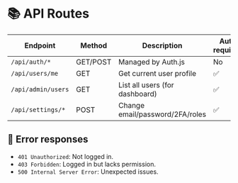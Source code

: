 # 📚 API Routes

| Endpoint           | Method | Description                        | Auth required | Role  |
|---------------------|--------|-----------------------------------|---------------|-------|
| `/api/auth/*`       | GET/POST | Managed by Auth.js               | No            | -     |
| `/api/users/me`     | GET    | Get current user profile          | ✅            | Any   |
| `/api/admin/users`  | GET    | List all users (for dashboard)    | ✅            | Admin |
| `/api/settings/*`   | POST   | Change email/password/2FA/roles   | ✅            | User/Admin |

## 📝 Error responses
- `401 Unauthorized`: Not logged in.
- `403 Forbidden`: Logged in but lacks permission.
- `500 Internal Server Error`: Unexpected issues.
